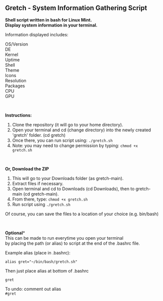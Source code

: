 ## Gretch - System Information Gathering Script

**Shell script written in bash for Linux Mint.**  
**Display system information in your terminal.**    

Information displayed  includes:

OS/Version  
DE  
Kernel  
Uptime  
Shell    
Theme  
Icons  
Resolution  
Packages  
CPU  
GPU    

<br />

**Instructions:**

1. Clone the repository (it will go to your home directory).
2. Open your terminal and cd (change directory) into the newly created 'gretch' folder. (cd gretch)
3. Once there, you can run script using: `./gretch.sh`  
4. Note: you may need to change permission by typing: `chmod +x gretch.sh`    

<br />

**Or, Download the ZIP**    
1. This will go to your Downloads folder (as gretch-main).  
2. Extract files if necessary.  
3. Open terminal and cd to Downloads (cd Downloads), then to gretch-main (cd gretch-main).  
4. From there, type: `chmod +x gretch.sh`     
5. Run script using `./gretch.sh`  

Of course, you can save the files to a location of your choice (e.g. bin/bash)

<br />
 

**Optional***  
This can be made to run everytime you open your terminal  
by placing the path (or alias) to script at the end of the .bashrc file.  

Example alias (place in .bashrc):  

`alias gret="~/bin/bash/gretch.sh"`  

Then just place alias at bottom of .bashrc  

`gret`  

To undo: comment out alias  
`#gret`  

<br />  


